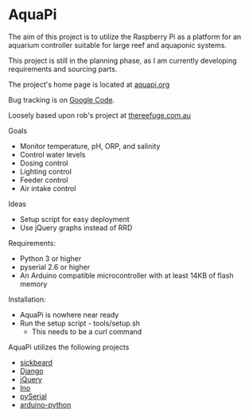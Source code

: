 AquaPi
======

The aim of this project is to utilize the Raspberry Pi as
a platform for an aquarium controller suitable for large
reef and aquaponic systems.

This project is still in the planning phase, as I am currently
developing requirements and sourcing parts.

The project's home page is located at [aquapi.org][aquapi.org]

Bug tracking is on [Google Code][googleissues].

Loosely based upon rob's project at [thereefuge.com.au][reefuge]

Goals
  * Monitor temperature, pH, ORP, and salinity
  * Control water levels
  * Dosing control
  * Lighting control
  * Feeder control
  * Air intake control

Ideas
  * Setup script for easy deployment
  * Use jQuery graphs instead of RRD

Requirements:
  * Python 3 or higher
  * pyserial 2.6 or higher
  * An Arduino compatible microcontroller with at least 14KB of flash memory

Installation:
  * AquaPi is nowhere near ready
  * Run the setup script - tools/setup.sh
    * This needs to be a curl command

AquaPi utilizes the following projects
  * [sickbeard][sickbeard]
  * [Django][django]
  * [jQuery][jquery]
  * [Ino][inotool]
  * [pySerial][pyserial]
  * [arduino-python][arduinoapi]

[aquapi.org]: http://aquapi.org
[reefuge]: http://www.thereefuge.com.au/threads/raspberry-pi-tank-monitor-project.3475
[sickbeard]: http://sickbeard.com
[django]: http://www.djangoproject.com
[inotool]: http://inotool.org
[jquery]: http://jquery.com
[pyserial]: http://pyserial.sourceforge.net/
[arduinoapi]: https://github.com/thearn/Python-Arduino-Command-API
[buildarduino]: http://playground.arduino.cc/BuildArduino/Py
[googleissues]: http://code.google.com/p/aquapi/issues/list
[googlenewissue]: http://code.google.com/p/aquapi/issues/entry
